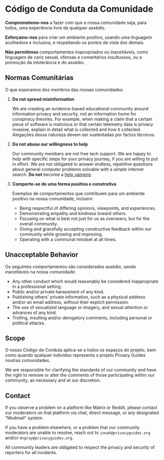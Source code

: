 # Código de Conduta da Comunidade

**Comprometemo-nos** a fazer com que a nossa comunidade seja, para todos, uma experiência livre de qualquer assédio.

**Esforçamo-nos** para criar um ambiente positivo, usando uma linguagem acolhedora e inclusiva, e respeitando os pontos de vista dos demais.

**Não permitimos** comportamentos inapropriados ou inaceitáveis, como linguagem de cariz sexual, ofensas e comentários insultuosos, ou a promoção da intolerância e do assédio.

## Normas Comunitárias

O que esperamos dos membros das nossas comunidades:

1. **Do not spread misinformation**

      We are creating an evidence-based educational community around information privacy and security, not an information home for conspiracy theories. For example, when making a claim that a certain piece of software is malicious or that certain telemetry data is privacy invasive, explain in detail what is collected and how it collected. Alegações dessa natureza devem ser sustentadas por factos técnicos.

2. **Do not abuse our willingness to help**

      Our community members are not free tech support. We are happy to help with specific steps for your privacy journey, if you are willing to put in effort. We are not obligated to answer endless, repetitive questions about general computer problems solvable with a simple internet search. **Do not** become a [help vampire](https://slash7.com/2006/12/22/vampires).

3. **Comporte-se de uma forma positiva e construtiva**

      Exemplos de comportamentos que contribuem para um ambiente positivo na nossa comunidade, incluem:

      - Being respectful of differing opinions, viewpoints, and experiences.
      - Demonstrating empathy and kindness toward others.
      - Focusing on what is best not just for us as overseers, but for the overall community.
      - Giving and gracefully accepting constructive feedback within our community while growing and improving.
      - Operating with a communal mindset at all times.

## Unacceptable Behavior

Os seguintes comportamentos são considerados assédio, sendo inaceitáveis na nossa comunidade:

- Any other conduct which would reasonably be considered inappropriate in a professional setting.
- Public and/or private harassment of any kind.
- Publishing others' private information, such as a physical address and/or an email address, without their explicit permission.
- The use of sexualized language or imagery, and sexual attention or advances of any kind.
- Trolling, insulting and/or derogatory comments, including personal or political attacks.

## Scope

O nosso Código de Conduta aplica-se a todos os espaços do projeto, bem como quando qualquer indivíduo representa o projeto Privacy Guides noutras comunidades.

We are responsible for clarifying the standards of our community and have the right to remove or alter the comments of those participating within our community, as necessary and at our discretion.

## Contact

If you observe a problem on a platform like Matrix or Reddit, please contact our moderators on that platform via chat, direct message, or any designated "Modmail" system.

If you have a problem elsewhere, or a problem that our community moderators are unable to resolve, reach out to `jonah@privacyguides.org` and/or `dngray@privacyguides.org`.

All community leaders are obligated to respect the privacy and security of reporters for all incidents.
